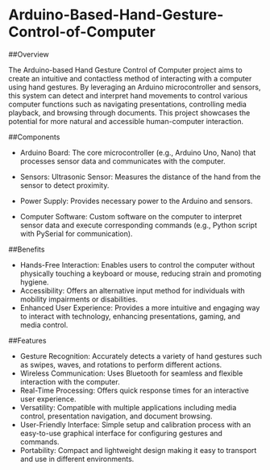 # Arduino-Based-Hand-Gesture-Control-of-Computer

##Overview

The Arduino-based Hand Gesture Control of Computer project aims to create an intuitive and contactless method of interacting with a computer using hand gestures. By leveraging an Arduino microcontroller and sensors, this system can detect and interpret hand movements to control various computer functions such as navigating presentations, controlling media playback, and browsing through documents. This project showcases the potential for more natural and accessible human-computer interaction.

##Components

- Arduino Board: The core microcontroller (e.g., Arduino Uno, Nano) that processes sensor data and communicates with the computer.

- Sensors: Ultrasonic Sensor: Measures the distance of the hand from the sensor to detect proximity.

- Power Supply: Provides necessary power to the Arduino and sensors.
- Computer Software: Custom software on the computer to interpret sensor data and execute corresponding commands (e.g., Python script with PySerial for communication).

##Benefits

- Hands-Free Interaction: Enables users to control the computer without physically touching a keyboard or mouse, reducing strain and promoting hygiene.
- Accessibility: Offers an alternative input method for individuals with mobility impairments or disabilities.
- Enhanced User Experience: Provides a more intuitive and engaging way to interact with technology, enhancing presentations, gaming, and media control.

##Features
- Gesture Recognition: Accurately detects a variety of hand gestures such as swipes, waves, and rotations to perform different actions.
- Wireless Communication: Uses Bluetooth for seamless and flexible interaction with the computer.
- Real-Time Processing: Offers quick response times for an interactive user experience.
- Versatility: Compatible with multiple applications including media control, presentation navigation, and document browsing.
- User-Friendly Interface: Simple setup and calibration process with an easy-to-use graphical interface for configuring gestures and commands.
- Portability: Compact and lightweight design making it easy to transport and use in different environments.

